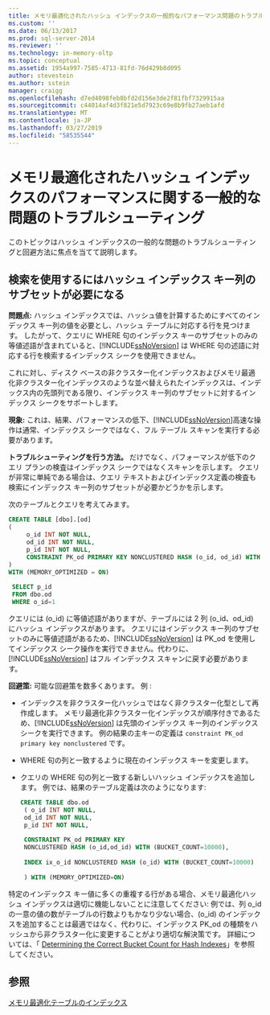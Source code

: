 ```yaml
---
title: メモリ最適化されたハッシュ インデックスの一般的なパフォーマンス問題のトラブルシューティング |Microsoft Docs
ms.custom: ''
ms.date: 06/13/2017
ms.prod: sql-server-2014
ms.reviewer: ''
ms.technology: in-memory-oltp
ms.topic: conceptual
ms.assetid: 1954a997-7585-4713-81fd-76d429b8d095
author: stevestein
ms.author: sstein
manager: craigg
ms.openlocfilehash: d7ed4098feb8bfd2d156e3de2f81fbf7329915aa
ms.sourcegitcommit: c44014af4d3f821e5d7923c69e8b9fb27aeb1afd
ms.translationtype: MT
ms.contentlocale: ja-JP
ms.lasthandoff: 03/27/2019
ms.locfileid: "58535544"
---
```

# <a name="troubleshooting-common-performance-problems-with-memory-optimized-hash-indexes"></a>メモリ最適化されたハッシュ インデックスのパフォーマンスに関する一般的な問題のトラブルシューティング
  このトピックはハッシュ インデックスの一般的な問題のトラブルシューティングと回避方法に焦点を当てて説明します。  
  
## <a name="search-requires-a-subset-of-hash-index-key-columns"></a>検索を使用するにはハッシュ インデックス キー列のサブセットが必要になる  
 **問題点:** ハッシュ インデックスでは、ハッシュ値を計算するためにすべてのインデックス キー列の値を必要とし、ハッシュ テーブルに対応する行を見つけます。 したがって、クエリに WHERE 句のインデックス キーのサブセットのみの等値述語が含まれていると、[!INCLUDE[ssNoVersion](../includes/ssnoversion-md.md)] は WHERE 句の述語に対応する行を検索するインデックス シークを使用できません。  
  
 これに対し、ディスク ベースの非クラスター化インデックスおよびメモリ最適化非クラスター化インデックスのような並べ替えられたインデックスは、インデックス内の先頭列である限り、インデックス キー列のサブセットに対するインデックス シークをサポートします。  
  
 **現象:** これは、結果、パフォーマンスの低下、[!INCLUDE[ssNoVersion](../includes/ssnoversion-md.md)]高速な操作は通常、インデックス シークではなく、フル テーブル スキャンを実行する必要があります。  
  
 **トラブルシューティングを行う方法。** だけでなく、パフォーマンスが低下のクエリ プランの検査はインデックス シークではなくスキャンを示します。 クエリが非常に単純である場合は、クエリ テキストおよびインデックス定義の検査も検索にインデックス キー列のサブセットが必要かどうかを示します。  
  
 次のテーブルとクエリを考えてみます。  
  
```sql  
CREATE TABLE [dbo].[od]  
(  
     o_id INT NOT NULL,  
     od_id INT NOT NULL,  
     p_id INT NOT NULL,  
     CONSTRAINT PK_od PRIMARY KEY NONCLUSTERED HASH (o_id, od_id) WITH (BUCKET_COUNT = 10000)  
)  
WITH (MEMORY_OPTIMIZED = ON)  
  
 SELECT p_id  
 FROM dbo.od  
 WHERE o_id=1  
```  
  
 クエリには (o_id) に等値述語がありますが、テーブルには 2 列 (o_id、od_id) にハッシュ インデックスがあります。 クエリにはインデックス キー列のサブセットのみに等値述語があるため、[!INCLUDE[ssNoVersion](../includes/ssnoversion-md.md)] は PK_od を使用してインデックス シーク操作を実行できません。代わりに、[!INCLUDE[ssNoVersion](../includes/ssnoversion-md.md)] はフル インデックス スキャンに戻す必要があります。  
  
 **回避策:** 可能な回避策を数多くあります。 例 :  
  
-   インデックスを非クラスター化ハッシュではなく非クラスター化型として再作成します。 メモリ最適化非クラスター化インデックスが順序付きであるため、[!INCLUDE[ssNoVersion](../includes/ssnoversion-md.md)] は先頭のインデックス キー列のインデックス シークを実行できます。 例の結果の主キーの定義は `constraint PK_od primary key nonclustered` です。  
  
-   WHERE 句の列と一致するように現在のインデックス キーを変更します。  
  
-   クエリの WHERE 句の列と一致する新しいハッシュ インデックスを追加します。 例では、結果のテーブル定義は次のようになります:  
  
    ```sql  
    CREATE TABLE dbo.od  
     ( o_id INT NOT NULL,  
     od_id INT NOT NULL,  
     p_id INT NOT NULL,  
  
     CONSTRAINT PK_od PRIMARY KEY   
     NONCLUSTERED HASH (o_id,od_id) WITH (BUCKET_COUNT=10000),  
  
     INDEX ix_o_id NONCLUSTERED HASH (o_id) WITH (BUCKET_COUNT=10000)  
  
     ) WITH (MEMORY_OPTIMIZED=ON)  
    ```  
  
 特定のインデックス キー値に多くの重複する行がある場合、メモリ最適化ハッシュ インデックスは適切に機能しないことに注意してください: 例では、列 o_id の一意の値の数がテーブルの行数よりもかなり少ない場合、(o_id) のインデックスを追加することは最適ではなく、代わりに、インデックス PK_od の種類をハッシュから非クラスター化に変更することがより適切な解決策です。 詳細については、「 [Determining the Correct Bucket Count for Hash Indexes](../relational-databases/indexes/indexes.md)」を参照してください。  
  
## <a name="see-also"></a>参照  
 [メモリ最適化テーブルのインデックス](../relational-databases/in-memory-oltp/memory-optimized-tables.md)  
  
  
